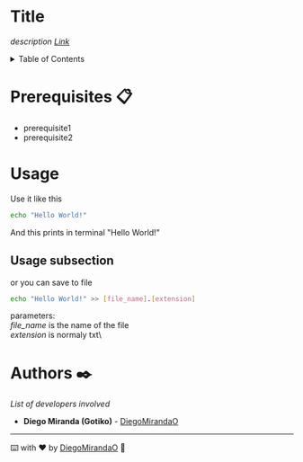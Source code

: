 <!-- export NODE_OPTIONS=--openssl-legacy-provider -->

<div id="top"></div>

# Title
_description [Link](url)_

<!-- TABLE OF CONTENTS -->
<details>
  <summary>Table of Contents</summary>
  <ol>
    <li>
      <a href="#prerequisites">Prerequisites</a>
    </li>
    <li>
      <a href="#usage">Usage</a>
      <ul><a href="#subsection">Usage subsection</a></ul>
    </li>
    <li><a href="#authors">Authors</a></li>
  </ol>
</details>  

<div id="prerequisites"></div>

# Prerequisites 📋
* prerequisite1
* prerequisite2

<div id="usage"></div>

# Usage
Use it like this
```sh 
echo "Hello World!"
```
And this prints in terminal "Hello World!"
<div id="subsection"></div>


## Usage subsection
or you can save to file

```sh
echo "Hello World!" >> [file_name].[extension]
```

parameters:\
_file\_name_ is the name of the file\
_extension_ is normaly txt\

<div id="authors"></div>

# Authors ✒️

_List of developers involved_
* **Diego Miranda (Gotiko)** - [DiegoMirandaO](https://github.com/DiegoMirandaO)

---
⌨️ with ❤️ by [DiegoMirandaO](https://github.com/DiegoMirandaO) 🤪
